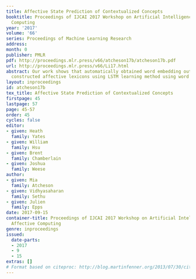 ```yaml
---
title: Affective State Prediction of Contextualized Concepts
booktitle: Proceedings of IJCAI 2017 Workshop on Artificial Intelligence in Affective
  Computing
year: '2017'
volume: '66'
series: Proceedings of Machine Learning Research
address: 
month: 0
publisher: PMLR
pdf: http://proceedings.mlr.press/v66/atcheson17b/atcheson17b.pdf
url: http://proceedings.mlr.press/v66/Li17.html
abstract: Our work shows that automatically obtained word embedding outperforms manually
  constructed affective lexicons using LSTM learning method using word embedding
layout: inproceedings
id: atcheson17b
tex_title: Affective State Prediction of Contextualized Concepts
firstpage: 45
lastpage: 57
page: 45-57
order: 45
cycles: false
editor:
- given: Heath
  family: Yates
- given: William
  family: Hsu
- given: Brent
  family: Chamberlain
- given: Joshua
  family: Weese
author:
- given: Mia
  family: Atcheson
- given: Vidhyasaharan
  family: Sethu
- given: Julien
  family: Epps
date: 2017-09-15
container-title: Proceedings of IJCAI 2017 Workshop on Artificial Intelligence in
  Affective Computing
genre: inproceedings
issued:
  date-parts:
  - 2017
  - 9
  - 15
extras: []
# Format based on citeproc: http://blog.martinfenner.org/2013/07/30/citeproc-yaml-for-bibliographies/
---
```


